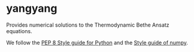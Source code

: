 # yangyang

Provides numerical solutions to the Thermodynamic Bethe Ansatz equations.

We follow the [PEP 8 Style guide for Python](https://peps.python.org/pep-0008/) and the [Style guide of numpy](https://numpydoc.readthedocs.io/en/latest/format.html).
